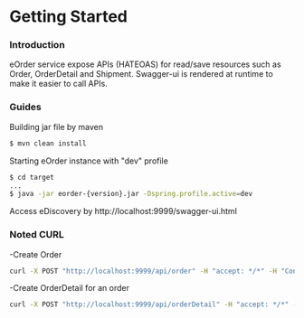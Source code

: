 # Getting Started

### Introduction
eOrder service expose APIs (HATEOAS) for read/save resources such as Order, OrderDetail and Shipment. Swagger-ui is rendered at runtime to make it easier to call APIs.


### Guides
Building jar file by maven
```sh
$ mvn clean install
```
Starting eOrder instance with "dev" profile
```sh
$ cd target
...
$ java -jar eorder-{version}.jar -Dspring.profile.active=dev
```
Access eDiscovery by http://localhost:9999/swagger-ui.html

### Noted CURL
-Create Order
```sh
curl -X POST "http://localhost:9999/api/order" -H "accept: */*" -H "Content-Type: application/json" -d "{ \"deliveryDate\": \"2020-07-14\", \"status\": \"Init\", \"userId\": \"customer_id\"}"
```
-Create OrderDetail for an order
```sh
curl -X POST "http://localhost:9999/api/orderDetail" -H "accept: */*" -H "Content-Type: application/json" -d "{ \"order\": \"http://localhost:9999/api/order/orderId\", \"price\": 700, \"productId\": \"product_Id\", \"productName\": \"curl -X POST "http://localhost:9899/invoice" -H "accept: */*" -H "Content-Type: application/json" -d "{ \"customerName\": \"George Bane\", \"orderId\": \"09915783-369d-4add-a7c2-325d7ee5de5e\", \"status\": \"init\", \"totalAmount\": 700}"", \"quantity\": 1}"
```